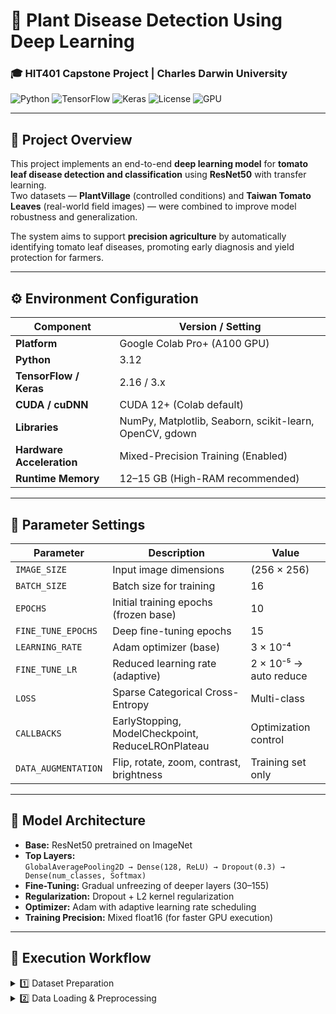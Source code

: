# 🌿 Plant Disease Detection Using Deep Learning  
### 🎓 HIT401 Capstone Project | Charles Darwin University  

![Python](https://img.shields.io/badge/Python-3.12-blue?logo=python)
![TensorFlow](https://img.shields.io/badge/TensorFlow-2.16-orange?logo=tensorflow)
![Keras](https://img.shields.io/badge/Keras-3.x-red?logo=keras)
![License](https://img.shields.io/badge/License-Academic-blue)
![GPU](https://img.shields.io/badge/Runtime-GPU%20(A100)-green)

---

## 📘 Project Overview  
This project implements an end-to-end **deep learning model** for **tomato leaf disease detection and classification** using **ResNet50** with transfer learning.  
Two datasets — **PlantVillage** (controlled conditions) and **Taiwan Tomato Leaves** (real-world field images) — were combined to improve model robustness and generalization.

The system aims to support **precision agriculture** by automatically identifying tomato leaf diseases, promoting early diagnosis and yield protection for farmers.

---

## ⚙️ Environment Configuration  

| Component | Version / Setting |
|------------|------------------|
| **Platform** | Google Colab Pro+ (A100 GPU) |
| **Python** | 3.12 |
| **TensorFlow / Keras** | 2.16 / 3.x |
| **CUDA / cuDNN** | CUDA 12+ (Colab default) |
| **Libraries** | NumPy, Matplotlib, Seaborn, scikit-learn, OpenCV, gdown |
| **Hardware Acceleration** | Mixed-Precision Training (Enabled) |
| **Runtime Memory** | 12–15 GB (High-RAM recommended) |

---

## 🧮 Parameter Settings  

| Parameter | Description | Value |
|------------|--------------|-------|
| `IMAGE_SIZE` | Input image dimensions | (256 × 256) |
| `BATCH_SIZE` | Batch size for training | 16 |
| `EPOCHS` | Initial training epochs (frozen base) | 10 |
| `FINE_TUNE_EPOCHS` | Deep fine-tuning epochs | 15 |
| `LEARNING_RATE` | Adam optimizer (base) | 3 × 10⁻⁴ |
| `FINE_TUNE_LR` | Reduced learning rate (adaptive) | 2 × 10⁻⁵ → auto reduce |
| `LOSS` | Sparse Categorical Cross-Entropy | Multi-class |
| `CALLBACKS` | EarlyStopping, ModelCheckpoint, ReduceLROnPlateau | Optimization control |
| `DATA_AUGMENTATION` | Flip, rotate, zoom, contrast, brightness | Training set only |

---

## 🧠 Model Architecture  

- **Base:** ResNet50 pretrained on ImageNet  
- **Top Layers:**  
  `GlobalAveragePooling2D → Dense(128, ReLU) → Dropout(0.3) → Dense(num_classes, Softmax)`  
- **Fine-Tuning:** Gradual unfreezing of deeper layers (30–155)  
- **Regularization:** Dropout + L2 kernel regularization  
- **Optimizer:** Adam with adaptive learning rate scheduling  
- **Training Precision:** Mixed float16 (for faster GPU execution)

---

## 🧩 Execution Workflow  

<details>
<summary>1️⃣ Dataset Preparation</summary>

- Download `tomato_dataset.zip` from Google Drive.  
- Extract into `/Dataset of Tomato Leaves/` directory.  
- Folder structure:


Dataset of Tomato Leaves/
├── plantvillage/
│ └── 5 cross-validation/
└── taiwan/
└── data augmentation/

- Both datasets merged to ensure balanced representation.
</details>

<details>
<summary>2️⃣ Data Loading & Preprocessing</summary>

```python
plant_ds = tf.keras.preprocessing.image_dataset_from_directory(plant_path)
taiwan_ds = tf.keras.preprocessing.image_dataset_from_directory(taiwan_path)
combined_ds = plant_ds.concatenate(taiwan_ds)


Split into 80% Train, 10% Validation, 10% Test

Applied normalization (Rescaling(1./255)) and augmentation

Prefetching enabled for GPU optimization

</details> <details> <summary>3️⃣ Model Training Phases</summary>

Stage 1: Train dense head with ResNet50 frozen

Stage 2: Unfreeze upper 100–155 layers → fine-tune

Stage 3: Enable mixed-precision for performance gains

Stage 4: Apply adaptive callbacks

EarlyStopping: monitors validation accuracy

ReduceLROnPlateau: dynamically lowers LR

ModelCheckpoint: saves best weights

</details> <details> <summary>4️⃣ Evaluation & Visualization</summary>

Test Accuracy: ~81 %

Validation Accuracy: ~85 %

Macro F1-Score: ~0.84

Confusion Matrix plotted via Seaborn

Grad-CAM heatmaps show feature localization over lesions and infected areas.

</details> <details> <summary>5️⃣ Reproducibility & Deployment</summary>

Model saved as best_model.keras and tomato_model_finetuned_fast.keras

Compatible with TensorFlow Lite for mobile apps

Easily re-trainable using same data structure in Colab or local GPU

</details>
📊 Results Summary
Metric	Value
Training Accuracy	94.9 %
Validation Accuracy	85.8 %
Test Accuracy	81.2 %
Test Loss	0.90
F1-Score (Macro)	0.84
Best Model	Mixed-Precision Fine-Tuned ResNet50
🔬 Grad-CAM Insights
Observation	Description
Healthy Leaves	Model focuses on entire surface uniformity
Leaf Mold / Early Blight	Attention on dark necrotic patches
Yellow Leaf Curl Virus	Heatmaps highlight distorted leaf edges
Powdery Mildew	Concentration on white fungal textures
🧭 Future Enhancements

Expand dataset with more field-captured samples

Apply object detection for multi-leaf scenes

Deploy as mobile application for farmers

Explore EfficientNetV2 or Vision Transformers (ViT) for higher accuracy

📁 Repository Structure
Plant-Disease-Detection/
 ├── tomatoo.ipynb                   # Full training and evaluation notebook  
 ├── tomato_dataset.zip              # Original dataset archive  
 ├── best_model.keras                # Final fine-tuned model  
 ├── README.md                       # Documentation file  
 └── results/                        # Output metrics and Grad-CAM visuals

⚠️ Notes

GPU Runtime Required: Enable GPU in Colab → Runtime → Change runtime type → GPU

Approx. Training Time: ~2 hrs (25 epochs total on A100 GPU)

Dataset Source:
Mendeley Data (DOI: 10.17632/ngdgg79rzb.1
)

Ethical Use: For academic and research purposes only

👨‍💻 Author

HIT401-017 Plant Disease Recognition using Deep Learning
Bachelor of Information Technology
Charles Darwin University – 2025

